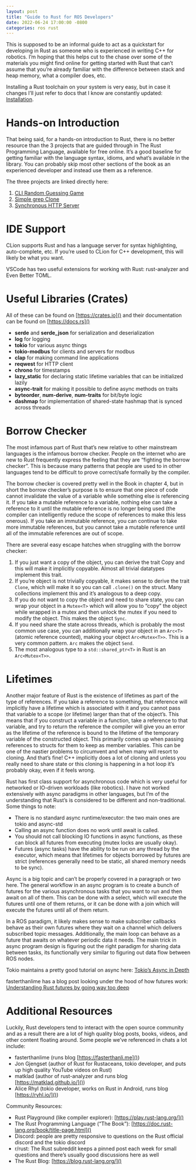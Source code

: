 ```yaml
---
layout: post
title: "Guide to Rust for ROS Developers"
date: 2022-06-24 17:00:00 -0800
categories: ros rust
---
```

This is supposed to be an informal guide to act as a quickstart for developing in Rust as someone who is experienced in writing C++ for robotics. I’m hoping that this helps cut to the chase over some of the materials you might find online for getting started with Rust that can’t assume that you’re already familiar with the difference between stack and heap memory, what a compiler does, etc.

Installing a Rust toolchain on your system is very easy, but in case it changes I’ll just refer to docs that I know are constantly updated: [Installation](https://doc.rust-lang.org/book/ch01-01-installation.html).

# Hands-on Introduction
That being said, for a hands-on introduction to Rust, there is no better resource than the 3 projects that are guided through in The Rust Programming Language, available for free online. It’s a good baseline for getting familiar with the language syntax, idioms, and what’s available in the library. You can probably skip most other sections of the book as an experienced developer and instead use them as a reference.

The three projects are linked directly here:
1. [CLI Random Guessing Game](https://doc.rust-lang.org/book/ch02-00-guessing-game-tutorial.html)
2. [Simple grep Clone](https://doc.rust-lang.org/book/ch12-00-an-io-project.html)
3. [Synchronous HTTP Server](https://doc.rust-lang.org/book/ch20-00-final-project-a-web-server.html)

# IDE Support
CLion supports Rust and has a language server for syntax highlighting, auto-complete, etc. If you’re used to CLion for C++ development, this will likely be what you want.

VSCode has two useful extensions for working with Rust: rust-analyzer and Even Better TOML.

# Useful Libraries (Crates)
All of these can be found on [https://crates.io]() and their documentation can be found on [https://docs.rs]()
* **serde** and **serde_json** for serialization and deserialization
* **log** for logging
* **tokio** for various async things
* **tokio-modbus** for clients and servers for modbus
* **clap** for making command line applications
* **reqwest** for HTTP client
* **chrono** for timestamps
* **lazy_static** for declaring static lifetime variables that can be initialized lazily
* **async-trait** for making it possible to define async methods on traits
* **byteorder**, **num-derive**, **num-traits** for bit/byte logic
* **dashmap** for implementation of shared-state hashmap that is synced across threads

# Borrow Checker
The most infamous part of Rust that’s new relative to other mainstream languages is the infamous borrow checker. People on the internet who are new to Rust frequently express the feeling that they are “fighting the borrow checker”. This is because many patterns that people are used to in other languages tend to be difficult to prove correct/safe formally by the compiler.

The borrow checker is covered pretty well in the Book in chapter 4, but in short the borrow checker’s purpose is to ensure that one piece of code cannot invalidate the value of a variable while something else is referencing it. If you take a mutable reference to a variable, nothing else can take a reference to it until the mutable reference is no longer being used (the compiler can intelligently reduce the scope of references to make this less onerous). If you take an immutable reference, you can continue to take more immutable references, but you cannot take a mutable reference until all of the immutable references are out of scope.

There are several easy escape hatches when struggling with the borrow checker:
1. If you just want a copy of the object, you can derive the trait Copy and this will make it implicitly copyable. Almost all trivial datatypes implement this trait.
2. If you’re object is not trivially copyable, it makes sense to derive the trait `Clone`, which will make it so you can call `.clone()` on the struct. Many collections implement this and it’s analogous to a deep copy.
3. If you do not want to copy the object and need to share state, you can wrap your object in a `Mutex<T>` which will allow you to “copy” the object while wrapped in a mutex and then unlock the mutex if you need to modify the object. This makes the object `Sync`.
4. If you need share the state across threads, which is probably the most common use case, you can additionally wrap your object in an `Arc<T>` (atomic reference counted), making your object `Arc<Mutex<T>>`. This is a very common pattern. `Arc` makes the object `Send`.
5. The most analogous type to a `std::shared_ptr<T>` in Rust is an `Arc<Mutex<T>>`.

# Lifetimes
Another major feature of Rust is the existence of lifetimes as part of the type of references. If you take a reference to something, that reference will implicitly have a lifetime which is associated with it and you cannot pass that variable to a scope (or lifetime) larger than that of the object’s. This means that if you construct a variable in a function, take a reference to that variable, and try to return the reference the compiler will give you an error as the lifetime of the reference is bound to the lifetime of the temporary variable of the constructed object. This primarily comes up when passing references to structs for them to keep as member variables. This can be one of the nastier problems to circumvent and when many will resort to cloning. And that’s fine! C++ implicitly does a lot of cloning and unless you really need to share state or this cloning is happening in a hot loop it’s probably okay, even if it feels wrong.

Rust has first class support for asynchronous code which is very useful for networked or IO-driven workloads (like robotics). I have not worked extensively with async paradigms in other languages, but I’m of the understanding that Rust’s is considered to be different and non-traditional. Some things to note:

* There is no standard async runtime/executor: the two main ones are tokio and async-std
* Calling an async function does no work until await is called.
* You should not call blocking IO functions in async functions, as these can block all futures from executing (mutex locks are usually okay).
* Futures (async tasks) have the ability to be run on any thread by the executor, which means that lifetimes for objects borrowed by futures are strict (references generally need to be static, all shared memory needs to be sync).

Async is a big topic and can’t be properly covered in a paragraph or two here. The general workflow in an async program is to create a bunch of futures for the various asynchronous tasks that you want to run and then await on all of them. This can be done with a select, which will execute the futures until one of them returns, or it can be done with a join which will execute the futures until all of them return.

In a ROS paradigm, it likely makes sense to make subscriber callbacks behave as their own futures where they wait on a channel which delivers subscribed topic messages. Additionally, the main loop can behave as a future that awaits on whatever periodic data it needs. The main trick in async program design is figuring out the right paradigm for sharing data between tasks, its functionally very similar to figuring out data flow between ROS nodes.

Tokio maintains a pretty good tutorial on async here: [Tokio’s Async in Depth](https://tokio.rs/tokio/tutorial/async)

fasterthanlime has a blog post looking under the hood of how futures work: [Understanding Rust futures by going way too deep](https://fasterthanli.me/articles/understanding-rust-futures-by-going-way-too-deep)

# Additional Resources
Luckily, Rust developers tend to interact with the open source community and as a result there are a lot of high quality blog posts, books, videos, and other content floating around. Some people we’ve referenced in chats a lot include:

* fasterthanlime (runs blog [https://fasterthanli.me]())
* Jon Gjengset (author of Rust for Rustaceans, tokio developer, and puts up high quality YouTube videos on Rust)
* matklad (author of rust-analyzer and runs blog [https://matklad.github.io/]())
* Alice Rhyl (tokio developer, works on Rust in Android, runs blog [https://ryhl.io/]())

Community Resources:

* Rust Playground (like compiler explorer): [https://play.rust-lang.org/]()
* The Rust Programming Language (“The Book”): [https://doc.rust-lang.org/book/title-page.html]()
* Discord: people are pretty responsive to questions on the Rust official discord and the tokio discord
* r/rust: The Rust subreddit keeps a pinned post each week for small questions and there’s usually good discussions here as well
* The Rust Blog: [https://blog.rust-lang.org/]()
